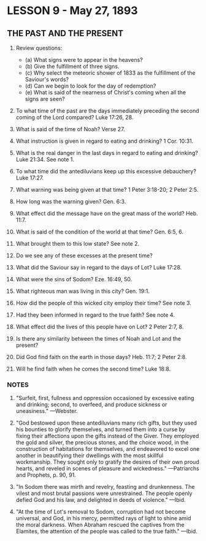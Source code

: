 # LESSON 9 - May 27, 1893
## THE PAST AND THE PRESENT

1. Review questions:
   - (a) What signs were to appear in the heavens?
   - (b) Give the fulfillment of three signs.
   - (c) Why select the meteoric shower of 1833 as the fulfillment of the Saviour's words?
   - (d) Can we begin to look for the day of redemption?
   - (e) What is said of the nearness of Christ's coming when all the signs are seen?

2. To what time of the past are the days immediately preceding the second coming of the Lord compared? Luke 17:26, 28.
3. What is said of the time of Noah? Verse 27.
4. What instruction is given in regard to eating and drinking? 1 Cor. 10:31.
5. What is the real danger in the last days in regard to eating and drinking? Luke 21:34. See note 1.
6. To what time did the antediluvians keep up this excessive debauchery? Luke 17:27.
7. What warning was being given at that time? 1 Peter 3:18-20; 2 Peter 2:5.
8. How long was the warning given? Gen. 6:3.
9. What effect did the message have on the great mass of the world? Heb. 11:7.
10. What is said of the condition of the world at that time? Gen. 6:5, 6.
11. What brought them to this low state? See note 2.
12. Do we see any of these excesses at the present time?
13. What did the Saviour say in regard to the days of Lot? Luke 17:28.
14. What were the sins of Sodom? Eze. 16:49, 50.
15. What righteous man was living in this city? Gen. 19:1.
16. How did the people of this wicked city employ their time? See note 3.
17. Had they been informed in regard to the true faith? See note 4.
18. What effect did the lives of this people have on Lot? 2 Peter 2:7, 8.
19. Is there any similarity between the times of Noah and Lot and the present?
20. Did God find faith on the earth in those days? Heb. 11:7; 2 Peter 2:8.
21. Will he find faith when he comes the second time? Luke 18:8.

### NOTES

1. "Surfeit, first, fullness and oppression occasioned by excessive eating and drinking; second, to overfeed, and produce sickness or uneasiness." —Webster.

2. "God bestowed upon these antediluvians many rich gifts, but they used his bounties to glorify themselves, and turned them into a curse by fixing their affections upon the gifts instead of the Giver. They employed the gold and silver, the precious stones, and the choice wood, in the construction of habitations for themselves, and endeavored to excel one another in beautifying their dwellings with the most skillful workmanship. They sought only to gratify the desires of their own proud hearts, and reveled in scenes of pleasure and wickedness." —Patriarchs and Prophets, p. 90, 91.

3. "In Sodom there was mirth and revelry, feasting and drunkenness. The vilest and most brutal passions were unrestrained. The people openly defied God and his law, and delighted in deeds of violence." —Ibid.

4. "At the time of Lot's removal to Sodom, corruption had not become universal, and God, in his mercy, permitted rays of light to shine amid the moral darkness. When Abraham rescued the captives from the Elamites, the attention of the people was called to the true faith." —Ibid.